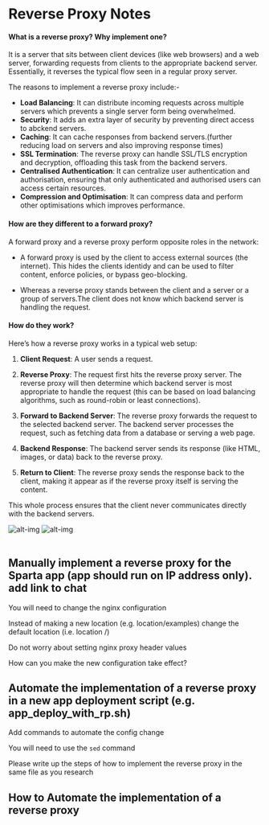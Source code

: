 # Reverse Proxy Notes


#### What is a reverse proxy? Why implement one?
It is a server that sits between client devices (like web browsers) and a web server, forwarding requests from clients to the appropriate backend server. Essentially, it reverses the typical flow seen in a regular proxy server.

The reasons to implement a reverse proxy include:-
- **Load Balancing**: It can distribute incoming requests across multiple servers which prevents a single server form being overwhelmed.
- **Security**: It adds an extra layer of security by preventing direct access to abckend servers.
- **Caching**: It can cache responses from backend servers.(further reducing load on servers and also improving response times)
- **SSL Termination**: The reverse proxy can handle SSL/TLS encryption and decryption, offloading this task from the backend servers.
- **Centralised Authentication**: It can centralize user authentication and authorisation, ensuring that only authenticated and authorised users can access certain resources.
- **Compression and Optimisation**: It can compress data and perform other optimisations which improves performance.


#### How are they different to a forward proxy?
A forward proxy and a reverse proxy perform opposite roles in the network:
-  A forward proxy is used by the client to access external sources (the internet). This hides the clients identidy and can be used to filter content, enforce policies, or bypass geo-blocking.

- Whereas a reverse proxy stands between the client and a server or a group of servers.The client does not know which backend server is handling the request.

#### How do they work?
Here’s how a reverse proxy works in a typical web setup:

1. **Client Request**: A user sends a request.

2. **Reverse Proxy**: The request first hits the reverse proxy server. The reverse proxy will then determine which backend server is most appropriate to handle the request (this can be based on load balancing algorithms, such as round-robin or least connections).

3. **Forward to Backend Server**: The reverse proxy forwards the request to the selected backend server. The backend server processes the request, such as fetching data from a database or serving a web page.

4. **Backend Response**: The backend server sends its response (like HTML, images, or data) back to the reverse proxy.

5. **Return to Client**: The reverse proxy sends the response back to the client, making it appear as if the reverse proxy itself is serving the content.

This whole process ensures that the client never communicates directly with the backend servers.

![alt-img](https://res.cloudinary.com/delbwqa4s/image/upload/v1678860211/Reverse_proxy_flow_eac1d9aa0e.png)
![alt-img](https://www.indusface.com/wp-content/uploads/2023/04/Forward-proxy-vs-reverse-proxy-1.png)
<br>
<br>

## Manually implement a reverse proxy for the Sparta app (app should run on IP address only). add link to chat


You will need to change the nginx configuration

Instead of making a new location (e.g. location/examples) change the default location (i.e. location /)

Do not worry about setting nginx proxy header values

How can you make the new configuration take effect?


##  Automate the implementation of a reverse proxy in a new app deployment script (e.g. app_deploy_with_rp.sh)

Add commands to automate the config change

You will need to use the `sed` command

Please write up the steps of how to implement the reverse proxy in the same file as you research

##  How to Automate the implementation of a reverse proxy 